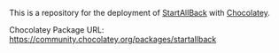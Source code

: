 This is a repository for the deployment of [StartAllBack](https://startallback.com/) with [Chocolatey](https://chocolatey.org/).

Chocolatey Package URL: https://community.chocolatey.org/packages/startallback
